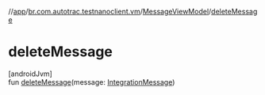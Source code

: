 //[app](../../../index.md)/[br.com.autotrac.testnanoclient.vm](../index.md)/[MessageViewModel](index.md)/[deleteMessage](delete-message.md)

# deleteMessage

[androidJvm]\
fun [deleteMessage](delete-message.md)(message: [IntegrationMessage](../../br.com.autotrac.testnanoclient.models/-integration-message/index.md))
